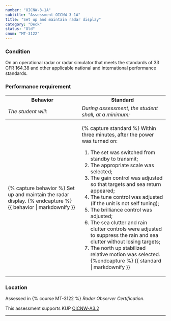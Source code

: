 ```yaml
---
number: "OICNW-3-1A"
subtitle: "Assessment OICNW-3-1A"
title: "Set up and maintain radar display"
category: "Deck"
status: "Old"
cnum: "MT-3122"
---
```

### Condition

On an operational radar or radar simulator that meets the standards of 33 CFR 164.38 and other applicable national and international performance standards.

### Performance requirement 

<table width='100%' class='Guidelines'>
 <thead>
 <tr>
     <th class='thirty'>Behavior</th>
     <th class='seventy'>Standard</th>
 </tr>
 <tr>
     <td><em>The student will:</em></td>
     <td><em>During assessment, the student shall, at a minimum:</em></td>
 </tr>
 </thead>
 <tbody>
 

<tr><td>

{% capture behavior %}
Set up and maintain the radar display.
{% endcapture %}
{{ behavior | markdownify }}

</td><td>

{% capture standard %}
Within three minutes, after the power was turned on: 

1. The set was switched from standby to transmit;
2. The appropriate scale was selected;
3. The gain control was adjusted so that targets and sea return appeared;
4. The tune control was adjusted (if the unit is not self tuning);
5. The brilliance control was adjusted;
6. The sea clutter and rain clutter controls were adjusted to suppress the rain and sea clutter without losing targets;
7. The north up stabilized relative motion was selected.
{%endcapture %}
{{ standard | markdownify }}

</td></tr>



 </tbody>
 </table>

### Location

Assessed in  {% course  MT-3122 %}  *Radar Observer Certification*.

This assessment supports KUP [OICNW-A3.2]({{site.baseurl}}/tables/21.html#OICNW-A3.2)

***

